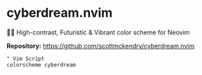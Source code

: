 # cyberdream.nvim

🤖💤 High-contrast, Futuristic & Vibrant color scheme for Neovim

**Repository:** <https://github.com/scottmckendry/cyberdream.nvim>

```vim
" Vim Script
colorscheme cyberdream
```

<!-- vim: set ft=markdown: -->